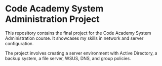 # Code Academy System Administration Project
This repository contains the final project for the Code Academy System Administration course. It showcases my skills in network and server configuration.

The project involves creating a server environment with Active Directory, a backup system, a file server, WSUS, DNS, and group policies.

